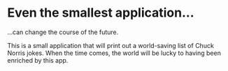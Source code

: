 <h1>Even the smallest application...</h1>
<p>...can change the course of the future.</p>
<p>This is a small application that will print out a world-saving list of Chuck Norris jokes. When the time comes, the world will be lucky to having been enriched by this app.</p>
<p></p>
